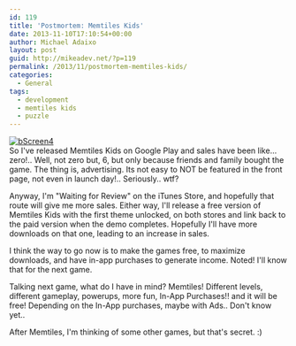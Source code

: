 ```yaml
---
id: 119
title: 'Postmortem: Memtiles Kids'
date: 2013-11-10T17:10:54+00:00
author: Michael Adaixo
layout: post
guid: http://mikeadev.net/?p=119
permalink: /2013/11/postmortem-memtiles-kids/
categories:
  - General
tags:
  - development
  - memtiles kids
  - puzzle
---
```

[<img src="http://mikeadev.net/wp-content/uploads/bScreen4.png" alt="bScreen4" />](http://mikeadev.net/wp-content/uploads/bScreen4.png)  
So I've released Memtiles Kids on Google Play and sales have been like... zero!.. Well, not zero but, 6, but only because friends and family bought the game. The thing is, advertising. Its not easy to NOT be featured in the front page, not even in launch day!.. Seriously.. wtf?

Anyway, I'm "Waiting for Review" on the iTunes Store, and hopefully that route will give me more sales. Either way, I'll release a free version of Memtiles Kids with the first theme unlocked, on both stores and link back to the paid version when the demo completes. Hopefully I'll have more downloads on that one, leading to an increase in sales.

I think the way to go now is to make the games free, to maximize downloads, and have in-app purchases to generate income. Noted! I'll know that for the next game.

Talking next game, what do I have in mind? Memtiles! Different levels, different gameplay, powerups, more fun, In-App Purchases!! and it will be free! Depending on the In-App purchases, maybe with Ads.. Don't know yet..

After Memtiles, I'm thinking of some other games, but that's secret. :)